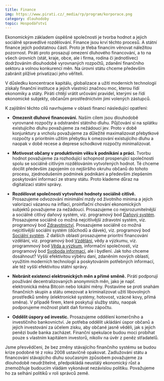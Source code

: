 ```yaml
---
title: Finance
img: https://www.pirati.cz/_media/rp/program/korporace.png
category: dlouhodoby
topic: Hospodářství
---
```


Ekonomickým základem úspěšné společnosti je tvorba hodnot a jejich sociálně spravedlivé rozdělování. Finance jsou krví těchto procesů. A státní finance jejich podstatnou částí. Proto je třeba financím věnovat náležitou pozornost. Piráti proto prosazují omezení dluhového financování, a to na všech úrovních (stát, kraje, obce, ale i firma, rodina či jednotlivec) dodržováním dlouhodobě vyrovnaných rozpočtů, zdanění finančního sektoru a volnou konkurencí měn. Na úrovni státu chceme především zabránit plíživé privatizaci jeho věřiteli.

V důsledku koncentrace kapitálu, globalizace a užití moderních technologií získaly finanční instituce a jejich vlastníci značnou moc, kterou řídí ekonomiky a státy. Piráti chtějí vrátit určování pravidel, kterými se řídí ekonomické subjekty, občanům prostřednictvím jimi volených zástupců.

K zajištění těchto cílů navrhujeme v oblasti financí následující opatření:

* **Omezenit dluhové financování.** Naším cílem jsou dlouhodobě vyrovnané rozpočty a odstranění státního dluhu. Půjčování si na splátku existujícího dluhu považujeme za nežádoucí jev. Proto v době konjunktury a vrcholu považujeme za důležité maximalizovat přebytkové rozpočty s prioritním užitím přebytku k omezování existujícího dluhu a naopak v době recese a deprese schodkové rozpočty minimalizovat.

* **Motivovat občany v produktivním věku k podnikání a práci.** Tvorbu hodnot považujeme za rozhodující schopnost prosperující společnosti spolu se sociálně citlivým rozdělováním vytvořených hodnot. Té chceme docílit především zapojením co nejširšího okruhu občanů do tohoto procesu, zjednodušením podmínek podnikání a především zlepšením poskytování informací ze strany státu. Proto klademe důraz na digitalizaci státní správy.

* **Rozdělovat společností vytvořené hodnoty sociálně citlivě.** Prosazujeme odvozování minimální mzdy od životního minima a jejich valorizaci vázanou na inflaci, proinflační chování ekonomických subjektů považujeme za nežádoucí. Prosazujeme co nejsrozumitelnější a sociálně citlivý daňový systém, viz. programový bod [Daňový systém][dane]. Prosazujeme sociálně co možná nejcitlivější zdravotní systém, viz. programový bod [Zdravotnictví][zdravi]. Prosazujeme sociálně co možná nejcitlivější sociální systém (důchodů a dávek), viz. programový bod [Sociální systém][duchod]. Z dalších oblastí prosazujeme prioritní financování vzdělání, viz. programový bod [Vzdělání][vzdelani], vědy a výzkumu, viz. programmový bod [Věda a výzkum][veda], informační společnosti, viz programový bod [Svoboda informací][informace], ale i bydlení. Jak toho chceme dosáhnout? Vyšší efektivitou výběru daní, zdaněním nových oblastí, využitím moderních technologií a poskytováním potřebných informací, ale též vyšší efektivitou státní správy.

* **Nebránit existenci elektronických měn a přímé směně.** Piráti podporují používání decentralizovaných anonymních měn, jako je např. elektronická měna Bitcoin nebo lokální měny. Postavíme se proti snahám finančních skupin a státu omezovat a kriminalizovat užití libovolných prostředků směny (elektronické systémy, hotovost, vzácné kovy, přímá směna). V případě firem, které poskytují služby státu, naopak podporujeme možnost platit daň formou zápočtu.

* **Oddělit úspory od investic.** Prosazujeme oddělení komerčního a investičního bankovnictví. Je potřeba oddělit ukládání úspor občanů a jejich investování za účelem zisku, aby občané jasně věděli, jak s jejich penězi bude banka zacházet. Finanční spekulace budou moci probíhat pouze s vlastním kapitálem investorů, nikoliv na úvěr z peněz střadatelů.

Jsme přesvědčeni, že bez změny stávajícího finančního systému se budou krize podobné té z roku 2008 ustavičně opakovat. Zadlužování státu a financování stávajícího dluhu současným způsobem považujeme za dlouhodobě neudržitelné, předpokládá neustálý ekonomický růst a znemožňuje budoucím vládám vykonávat nezávislou politiku. Považujeme ho za selhání politiků v roli správců země.

[dane]:https://www.pirati.cz/program/dlouhodoby/dane
[zdravi]:https://www.pirati.cz/program/dlouhodoby/zdravotnictvi
[duchod]:https://www.pirati.cz/program/dlouhodoby/socialni-system
[vzdelani]:https://www.pirati.cz/program/dlouhodoby/vzdelani
[veda]:https://www.pirati.cz/program/dlouhodoby/veda
[informace]:https://www.pirati.cz/program/dlouhodoby/svoboda-informaci
